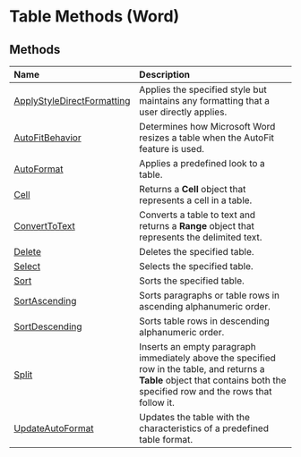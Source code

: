 
# Table Methods (Word)

## Methods



|**Name**|**Description**|
|:-----|:-----|
|[ApplyStyleDirectFormatting](239807ae-6389-4492-8d17-e450c6ba91dd.md)|Applies the specified style but maintains any formatting that a user directly applies.|
|[AutoFitBehavior](74e162a5-cde0-bdd3-2ea6-f78fb0ecca5a.md)|Determines how Microsoft Word resizes a table when the AutoFit feature is used.|
|[AutoFormat](c76452fa-e1e8-3787-726a-b1c9967d96c2.md)|Applies a predefined look to a table.|
|[Cell](7dd91771-c72b-eefb-2492-1998c0d194bb.md)|Returns a  **Cell** object that represents a cell in a table.|
|[ConvertToText](750db54e-faca-f1eb-8eb8-3a5c0dbb2c25.md)|Converts a table to text and returns a  **Range** object that represents the delimited text.|
|[Delete](157240bf-6abb-c4a6-ef39-609fd315121a.md)|Deletes the specified table.|
|[Select](4150362d-ca09-deb7-34cf-b70702c55a43.md)|Selects the specified table.|
|[Sort](2c68f7ad-2d57-05ea-bd8b-cb8712c21f02.md)|Sorts the specified table.|
|[SortAscending](5a73ac7a-917d-7559-99c1-cb20f39b864d.md)|Sorts paragraphs or table rows in ascending alphanumeric order.|
|[SortDescending](a72b25e9-06c2-8f2f-1dff-796768d43fff.md)|Sorts table rows in descending alphanumeric order.|
|[Split](a96c6dff-8508-2a73-2f3a-fac755e026ff.md)|Inserts an empty paragraph immediately above the specified row in the table, and returns a  **Table** object that contains both the specified row and the rows that follow it.|
|[UpdateAutoFormat](d33f3b59-f05c-d51e-5f43-17d56af6693f.md)|Updates the table with the characteristics of a predefined table format.|

